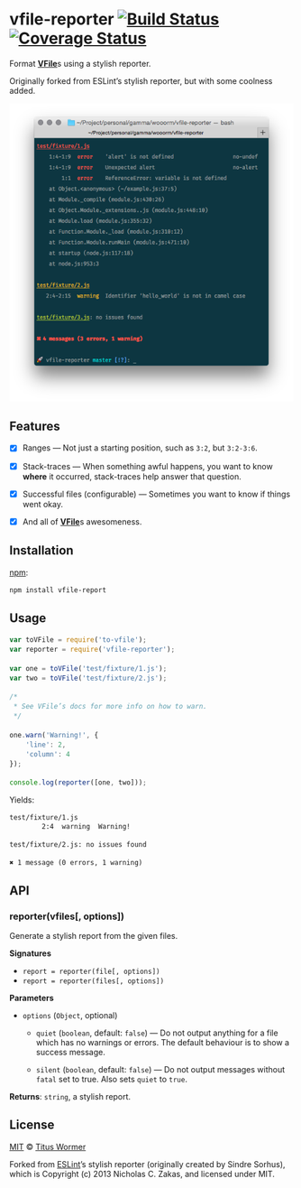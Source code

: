 # vfile-reporter [![Build Status](https://img.shields.io/travis/wooorm/vfile-reporter.svg)](https://travis-ci.org/wooorm/vfile-reporter) [![Coverage Status](https://img.shields.io/codecov/c/github/wooorm/vfile-reporter.svg)](https://codecov.io/github/wooorm/vfile-reporter)

Format [**VFile**](https://github.com/wooorm/vfile)s using a stylish reporter.

Originally forked from ESLint’s stylish reporter, but with some coolness
added.

![Example screen shot of **vfile-reporter**](./screen-shot.png)

## Features

*   [x] Ranges
    — Not just a starting position, such as `3:2`, but `3:2-3:6`.

*   [x] Stack-traces
    — When something awful happens, you want to know **where** it occurred,
    stack-traces help answer that question.

*   [x] Successful files (configurable)
    — Sometimes you want to know if things went okay.

*   [x] And all of [**VFile**](https://github.com/wooorm/vfile)s awesomeness.

## Installation

[npm](https://docs.npmjs.com/cli/install):

```bash
npm install vfile-report
```

## Usage

```js
var toVFile = require('to-vfile');
var reporter = require('vfile-reporter');

var one = toVFile('test/fixture/1.js');
var two = toVFile('test/fixture/2.js');

/*
 * See VFile’s docs for more info on how to warn.
 */

one.warn('Warning!', {
    'line': 2,
    'column': 4
});

console.log(reporter([one, two]));
```

Yields:

```text
test/fixture/1.js
        2:4  warning  Warning!

test/fixture/2.js: no issues found

✖ 1 message (0 errors, 1 warning)
```

## API

### reporter(vfiles\[, options\])

Generate a stylish report from the given files.

**Signatures**

*   `report = reporter(file[, options])`
*   `report = reporter(files[, options])`

**Parameters**

*   `options` (`Object`, optional)

    *   `quiet` (`boolean`, default: `false`)
        — Do not output anything for a file which has no warnings or errors.
        The default behaviour is to show a success message.

    *   `silent` (`boolean`, default: `false`)
        — Do not output messages without `fatal` set to true.
        Also sets `quiet` to `true`.

**Returns**: `string`, a stylish report.

## License

[MIT](LICENSE) © [Titus Wormer](http://wooorm.com)

Forked from [ESLint](https://github.com/eslint/eslint)’s stylish reporter
(originally created by Sindre Sorhus), which is Copyright (c) 2013
Nicholas C. Zakas, and licensed under MIT.
